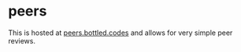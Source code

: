 # peers

This is hosted at [peers.bottled.codes](https://peers.bottled.codes) and allows for very simple peer reviews.
